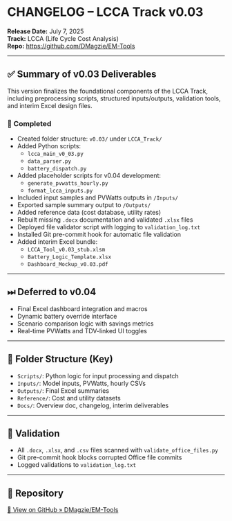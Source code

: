 # CHANGELOG – LCCA Track v0.03

**Release Date:** July 7, 2025  
**Track:** LCCA (Life Cycle Cost Analysis)  
**Repo:** https://github.com/DMagzie/EM-Tools

---

## ✅ Summary of v0.03 Deliverables

This version finalizes the foundational components of the LCCA Track, including preprocessing scripts, structured inputs/outputs, validation tools, and interim Excel design files.

### 🚀 Completed

- Created folder structure: `v0.03/` under `LCCA_Track/`
- Added Python scripts:
  - `lcca_main_v0_03.py`
  - `data_parser.py`
  - `battery_dispatch.py`
- Added placeholder scripts for v0.04 development:
  - `generate_pvwatts_hourly.py`
  - `format_lcca_inputs.py`
- Included input samples and PVWatts outputs in `/Inputs/`
- Exported sample summary output to `/Outputs/`
- Added reference data (cost database, utility rates)
- Rebuilt missing `.docx` documentation and validated `.xlsx` files
- Deployed file validator script with logging to `validation_log.txt`
- Installed Git pre-commit hook for automatic file validation
- Added interim Excel bundle:
  - `LCCA_Tool_v0.03_stub.xlsm`
  - `Battery_Logic_Template.xlsx`
  - `Dashboard_Mockup_v0.03.pdf`

---

## ⏭ Deferred to v0.04

- Final Excel dashboard integration and macros
- Dynamic battery override interface
- Scenario comparison logic with savings metrics
- Real-time PVWatts and TDV-linked UI toggles

---

## 📁 Folder Structure (Key)

- `Scripts/`: Python logic for input processing and dispatch
- `Inputs/`: Model inputs, PVWatts, hourly CSVs
- `Outputs/`: Final Excel summaries
- `Reference/`: Cost and utility datasets
- `Docs/`: Overview doc, changelog, interim deliverables

---

## 🧪 Validation

- All `.docx`, `.xlsx`, and `.csv` files scanned with `validate_office_files.py`
- Git pre-commit hook blocks corrupted Office file commits
- Logged validations to `validation_log.txt`

---

## 🔗 Repository

[📂 View on GitHub » DMagzie/EM-Tools](https://github.com/DMagzie/EM-Tools)
